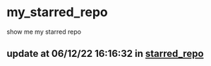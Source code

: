 # my_starred_repo
show me my starred repo

update at 06/12/22 16:16:32 in [starred_repo](./index.html)
---

